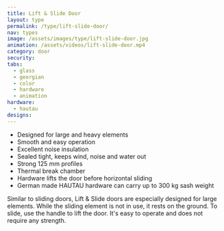 ```yaml
---
title: Lift & Slide Door
layout: type
permalink: /type/lift-slide-door/
nav: types
image: /assets/images/type/lift-slide-door.jpg
animation: /assets/videos/lift-slide-door.mp4
category: door
security:
tabs:
  - glass
  - georgian
  - color
  - hardware
  - animation
hardware:
  - hautau
designs:
---
```


- Designed for large and heavy elements
- Smooth and easy operation
- Excellent noise insulation
- Sealed tight, keeps wind, noise and water out
- Strong 125 mm profiles
- Thermal break chamber
- Hardware lifts the door before horizontal sliding
- German made HAUTAU hardware can carry up to 300 kg sash weight

Similar to sliding doors, Lift & Slide doors are especially designed for large elements. While the sliding element is not in use, it rests on the ground. To slide, use the handle to lift the door. It's easy to operate and does not require any strength.
